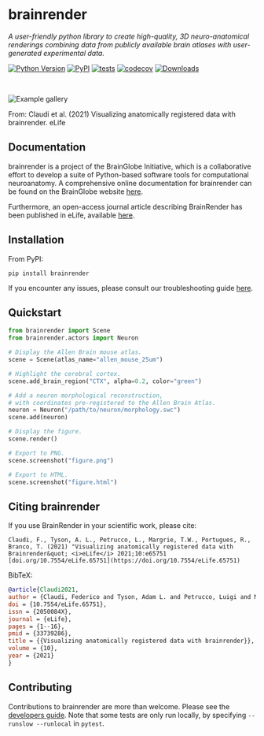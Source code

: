# brainrender

*A user-friendly python library to create high-quality, 3D neuro-anatomical renderings combining data from publicly available brain atlases with user-generated experimental data.*

[![Python Version](https://img.shields.io/pypi/pyversions/brainrender.svg)](https://pypi.org/project/brainrender)
[![PyPI](https://img.shields.io/pypi/v/brainrender.svg)](https://pypi.org/project/brainrender)
[![tests](https://github.com/brainglobe/brainrender/workflows/tests/badge.svg)](https://github.com/brainglobe/brainrender/actions)
[![codecov](https://codecov.io/gh/brainglobe/brainrender/graph/badge.svg)](https://codecov.io/gh/brainglobe/brainrender)
[![Downloads](https://static.pepy.tech/badge/brainrender)](https://pepy.tech/project/brainrender)

&nbsp;
&nbsp;

![Example gallery](https://iiif.elifesciences.org/lax/65751%2Felife-65751-fig3-v3.tif/full/,1500/0/default.jpg)

From: Claudi et al. (2021) Visualizing anatomically registered data with brainrender. eLife


## Documentation

brainrender is a project of the BrainGlobe Initiative, which is a collaborative effort to develop a suite of Python-based software tools for computational neuroanatomy. A comprehensive online documentation for brainrender can be found on the BrainGlobe website [here](https://brainglobe.info/documentation/brainrender/index.html).

Furthermore, an open-access journal article describing BrainRender has been published in eLife, available [here](https://doi.org/10.7554/eLife.65751).


## Installation

From PyPI:

```
pip install brainrender
```

If you encounter any issues, please consult our troubleshooting guide [here](https://brainglobe.info/documentation/brainrender/installation.html).


## Quickstart

``` python
from brainrender import Scene
from brainrender.actors import Neuron

# Display the Allen Brain mouse atlas.
scene = Scene(atlas_name="allen_mouse_25um")

# Highlight the cerebral cortex.
scene.add_brain_region("CTX", alpha=0.2, color="green")

# Add a neuron morphological reconstruction,
# with coordinates pre-registered to the Allen Brain Atlas.
neuron = Neuron("/path/to/neuron/morphology.swc")
scene.add(neuron)

# Display the figure.
scene.render()

# Export to PNG.
scene.screenshot("figure.png")

# Export to HTML.
scene.screenshot("figure.html")

```

## Citing brainrender

If you use BrainRender in your scientific work, please cite:
```
Claudi, F., Tyson, A. L., Petrucco, L., Margrie, T.W., Portugues, R.,  Branco, T. (2021) "Visualizing anatomically registered data with Brainrender&quot; <i>eLife</i> 2021;10:e65751 [doi.org/10.7554/eLife.65751](https://doi.org/10.7554/eLife.65751)
```

BibTeX:

``` bibtex
@article{Claudi2021,
author = {Claudi, Federico and Tyson, Adam L. and Petrucco, Luigi and Margrie, Troy W. and Portugues, Ruben and Branco, Tiago},
doi = {10.7554/eLife.65751},
issn = {2050084X},
journal = {eLife},
pages = {1--16},
pmid = {33739286},
title = {{Visualizing anatomically registered data with brainrender}},
volume = {10},
year = {2021}
}

```

## Contributing

Contributions to brainrender are more than welcome. Please see the [developers guide](https://brainglobe.info/community/developers/index.html). Note that some tests are only run locally, by specifying `--runslow --runlocal` in `pytest`.

